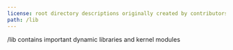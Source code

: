 ```yaml
---
license: root directory descriptions originally created by contributors to the Ubuntu documentation wiki and based on https://help.ubuntu.com/community/LinuxFilesystemTreeOverview.
path: /lib
---
```


/lib contains important dynamic libraries and kernel modules